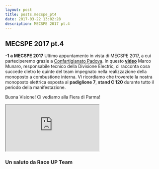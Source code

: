 ```yaml
---
layout: post
title: posts.mecspe_pt4
date: 2017-03-22 13:02:28
description: MECSPE 2017 pt.4
---
```


## MECSPE  2017 pt.4
**-1** **a MECSPE 2017**
Ultimo appuntamento in vista di MECSPE 2017, a cui parteciperemo grazie a [Confartigianato Padova](http://www.upa.padova.it/sp/home-it.3sp).
In questo [**video**](https://youtu.be/Y_5piPzyt7o) Marco Munaro, responsabile tecnico della Divisione Electric, ci racconta cosa succede dietro le quinte del team impegnato nella realizzazione della monoposto a combustione interna.
Vi ricordiamo che troverete la nostra monoposto elettrica esposta al **padiglione 7**, **stand C 120** durante tutto il periodo della manifestazione.


Buona Visione!
Ci vediamo alla Fiera di Parma!
<iframe src="https://youtube.com/embed/Y_5piPzyt7o" onload="this.width=screen.width * 0.5; this.height=screen.height * 0.5;"></iframe>


### Un saluto da **Race UP Team**
